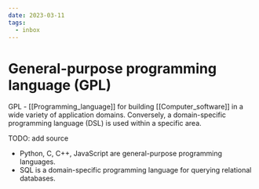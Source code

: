```yaml
---
date: 2023-03-11
tags:
  - inbox
---
```


# General-purpose programming language (GPL)

GPL - [[Programming_language]] for building [[Computer_software]] in a wide
variety of application domains. Conversely, a domain-specific programming
language (DSL) is used within a specific area.

TODO: add source

- Python, C, C++, JavaScript are general-purpose programming languages.
- SQL is a domain-specific programming language for querying relational
  databases.
